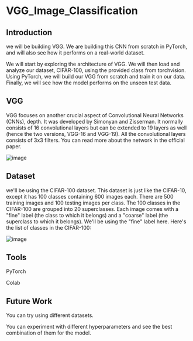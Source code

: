 # VGG_Image_Classification


## Introduction
we will be building VGG. We are building this CNN from scratch in PyTorch, and will also see how it performs on a real-world dataset.

We will start by exploring the architecture of VGG. We will then load and analyze our dataset, CIFAR-100, using the provided class from torchvision. Using PyTorch, we will build our VGG from scratch and train it on our data. Finally, we will see how the model performs on the unseen test data.

## VGG
VGG focuses on another crucial aspect of Convolutional Neural Networks (CNNs), depth. It was developed by Simonyan and Zisserman. It normally consists of 16 convolutional layers but can be extended to 19 layers as well (hence the two versions, VGG-16 and VGG-19). All the convolutional layers consists of 3x3 filters. You can read more about the network in the official paper.

![image](https://user-images.githubusercontent.com/101316217/210460665-27cd878c-3a2c-4daf-bd2c-a171cec5fe3d.png)


## Dataset
we'll be using the CIFAR-100 dataset. This dataset is just like the CIFAR-10, except it has 100 classes containing 600 images each. There are 500 training images and 100 testing images per class. The 100 classes in the CIFAR-100 are grouped into 20 superclasses. Each image comes with a "fine" label (the class to which it belongs) and a "coarse" label (the superclass to which it belongs). We'll be using the "fine" label here. Here's the list of classes in the CIFAR-100:

![image](https://user-images.githubusercontent.com/101316217/210460412-4a5caada-b6e1-4896-8126-e701954369e5.png)


## Tools
PyTorch

Colab

## Future Work
You can try using different datasets.

You can experiment with different hyperparameters and see the best combination of them for the model.

